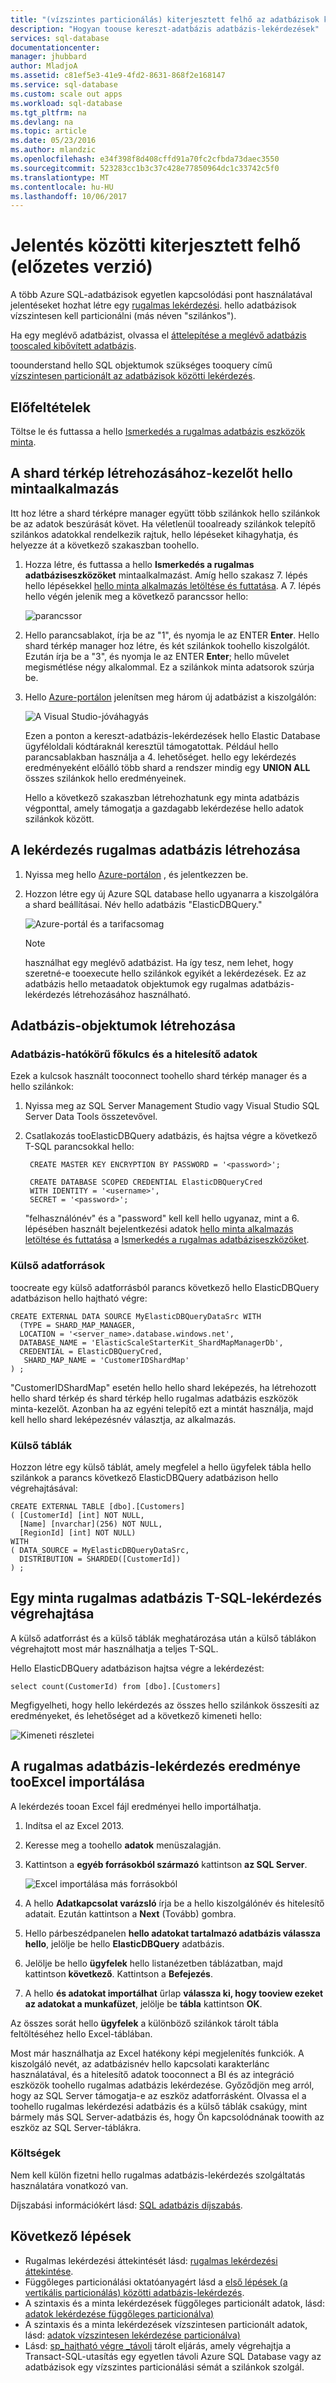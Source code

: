 ```yaml
---
title: "(vízszintes particionálás) kiterjesztett felhő az adatbázisok közötti aaaReport |} Microsoft Docs"
description: "Hogyan toouse kereszt-adatbázis adatbázis-lekérdezések"
services: sql-database
documentationcenter: 
manager: jhubbard
author: MladjoA
ms.assetid: c81ef5e3-41e9-4fd2-8631-868f2e168147
ms.service: sql-database
ms.custom: scale out apps
ms.workload: sql-database
ms.tgt_pltfrm: na
ms.devlang: na
ms.topic: article
ms.date: 05/23/2016
ms.author: mlandzic
ms.openlocfilehash: e34f398f8d408cffd91a70fc2cfbda73daec3550
ms.sourcegitcommit: 523283cc1b3c37c428e77850964dc1c33742c5f0
ms.translationtype: MT
ms.contentlocale: hu-HU
ms.lasthandoff: 10/06/2017
---
```

# <a name="report-across-scaled-out-cloud-databases-preview"></a>Jelentés közötti kiterjesztett felhő (előzetes verzió)
A több Azure SQL-adatbázisok egyetlen kapcsolódási pont használatával jelentéseket hozhat létre egy [rugalmas lekérdezési](sql-database-elastic-query-overview.md). hello adatbázisok vízszintesen kell particionálni (más néven "szilánkos").

Ha egy meglévő adatbázist, olvassa el [áttelepítése a meglévő adatbázis tooscaled kibővített adatbázis](sql-database-elastic-convert-to-use-elastic-tools.md).

toounderstand hello SQL objektumok szükséges tooquery című [vízszintesen particionált az adatbázisok közötti lekérdezés](sql-database-elastic-query-horizontal-partitioning.md).

## <a name="prerequisites"></a>Előfeltételek
Töltse le és futtassa a hello [Ismerkedés a rugalmas adatbázis eszközök minta](sql-database-elastic-scale-get-started.md).

## <a name="create-a-shard-map-manager-using-hello-sample-app"></a>A shard térkép létrehozásához-kezelőt hello mintaalkalmazás
Itt hoz létre a shard térképre manager együtt több szilánkok hello szilánkok be az adatok beszúrását követ. Ha véletlenül tooalready szilánkok telepítő szilánkos adatokkal rendelkezik rajtuk, hello lépéseket kihagyhatja, és helyezze át a következő szakaszban toohello.

1. Hozza létre, és futtassa a hello **Ismerkedés a rugalmas adatbáziseszközöket** mintaalkalmazást. Amíg hello szakasz 7. lépés hello lépésekkel [hello minta alkalmazás letöltése és futtatása](sql-database-elastic-scale-get-started.md#download-and-run-the-sample-app). A 7. lépés hello végén jelenik meg a következő parancssor hello:

    ![parancssor][1]
2. Hello parancsablakot, írja be az "1", és nyomja le az ENTER **Enter**. Hello shard térkép manager hoz létre, és két szilánkok toohello kiszolgálót. Ezután írja be a "3", és nyomja le az ENTER **Enter**; hello művelet megismétlése négy alkalommal. Ez a szilánkok minta adatsorok szúrja be.
3. Hello [Azure-portálon](https://portal.azure.com) jelenítsen meg három új adatbázist a kiszolgálón:

   ![A Visual Studio-jóváhagyás][2]

   Ezen a ponton a kereszt-adatbázis-lekérdezések hello Elastic Database ügyféloldali kódtáraknál keresztül támogatottak. Például hello parancsablakban használja a 4. lehetőséget. hello egy lekérdezés eredményeként előálló több shard a rendszer mindig egy **UNION ALL** összes szilánkok hello eredményeinek.

   Hello a következő szakaszban létrehozhatunk egy minta adatbázis végponttal, amely támogatja a gazdagabb lekérdezése hello adatok szilánkok között.

## <a name="create-an-elastic-query-database"></a>A lekérdezés rugalmas adatbázis létrehozása
1. Nyissa meg hello [Azure-portálon](https://portal.azure.com) , és jelentkezzen be.
2. Hozzon létre egy új Azure SQL database hello ugyanarra a kiszolgálóra a shard beállításai. Név hello adatbázis "ElasticDBQuery."

    ![Azure-portál és a tarifacsomag][3]

    > [!NOTE]
    > használhat egy meglévő adatbázist. Ha így tesz, nem lehet, hogy szeretné-e tooexecute hello szilánkok egyikét a lekérdezések. Ez az adatbázis hello metaadatok objektumok egy rugalmas adatbázis-lekérdezés létrehozásához használható.
    >

## <a name="create-database-objects"></a>Adatbázis-objektumok létrehozása
### <a name="database-scoped-master-key-and-credentials"></a>Adatbázis-hatókörű főkulcs és a hitelesítő adatok
Ezek a kulcsok használt tooconnect toohello shard térkép manager és a hello szilánkok:

1. Nyissa meg az SQL Server Management Studio vagy Visual Studio SQL Server Data Tools összetevővel.
2. Csatlakozás tooElasticDBQuery adatbázis, és hajtsa végre a következő T-SQL parancsokkal hello:

        CREATE MASTER KEY ENCRYPTION BY PASSWORD = '<password>';

        CREATE DATABASE SCOPED CREDENTIAL ElasticDBQueryCred
        WITH IDENTITY = '<username>',
        SECRET = '<password>';

    "felhasználónév" és a "password" kell kell hello ugyanaz, mint a 6. lépésében használt bejelentkezési adatok [hello minta alkalmazás letöltése és futtatása](sql-database-elastic-scale-get-started.md#download-and-run-the-sample-app) a [Ismerkedés a rugalmas adatbáziseszközöket](sql-database-elastic-scale-get-started.md).

### <a name="external-data-sources"></a>Külső adatforrások
toocreate egy külső adatforrásból parancs következő hello ElasticDBQuery adatbázison hello hajtható végre:

    CREATE EXTERNAL DATA SOURCE MyElasticDBQueryDataSrc WITH
      (TYPE = SHARD_MAP_MANAGER,
      LOCATION = '<server_name>.database.windows.net',
      DATABASE_NAME = 'ElasticScaleStarterKit_ShardMapManagerDb',
      CREDENTIAL = ElasticDBQueryCred,
       SHARD_MAP_NAME = 'CustomerIDShardMap'
    ) ;

 "CustomerIDShardMap" esetén hello hello shard leképezés, ha létrehozott hello shard térkép és shard térkép hello rugalmas adatbázis eszközök minta-kezelőt. Azonban ha az egyéni telepítő ezt a mintát használja, majd kell hello shard leképezésnév választja, az alkalmazás.

### <a name="external-tables"></a>Külső táblák
Hozzon létre egy külső táblát, amely megfelel a hello ügyfelek tábla hello szilánkok a parancs következő ElasticDBQuery adatbázison hello végrehajtásával:

    CREATE EXTERNAL TABLE [dbo].[Customers]
    ( [CustomerId] [int] NOT NULL,
      [Name] [nvarchar](256) NOT NULL,
      [RegionId] [int] NOT NULL)
    WITH
    ( DATA_SOURCE = MyElasticDBQueryDataSrc,
      DISTRIBUTION = SHARDED([CustomerId])
    ) ;

## <a name="execute-a-sample-elastic-database-t-sql-query"></a>Egy minta rugalmas adatbázis T-SQL-lekérdezés végrehajtása
A külső adatforrást és a külső táblák meghatározása után a külső táblákon végrehajtott most már használhatja a teljes T-SQL.

Hello ElasticDBQuery adatbázison hajtsa végre a lekérdezést:

    select count(CustomerId) from [dbo].[Customers]

Megfigyelheti, hogy hello lekérdezés az összes hello szilánkok összesíti az eredményeket, és lehetőséget ad a következő kimeneti hello:

![Kimeneti részletei][4]

## <a name="import-elastic-database-query-results-tooexcel"></a>A rugalmas adatbázis-lekérdezés eredménye tooExcel importálása
 A lekérdezés tooan Excel fájl eredményei hello importálhatja.

1. Indítsa el az Excel 2013.
2. Keresse meg a toohello **adatok** menüszalagján.
3. Kattintson a **egyéb forrásokból származó** kattintson **az SQL Server**.

   ![Excel importálása más forrásokból][5]
4. A hello **Adatkapcsolat varázsló** írja be a hello kiszolgálónév és hitelesítő adatait. Ezután kattintson a **Next** (Tovább) gombra.
5. Hello párbeszédpanelen **hello adatokat tartalmazó adatbázis válassza hello**, jelölje be hello **ElasticDBQuery** adatbázis.
6. Jelölje be hello **ügyfelek** hello listanézetben táblázatban, majd kattintson **következő**. Kattintson a **Befejezés**.
7. A hello **és adatokat importálhat** űrlap **válassza ki, hogy tooview ezeket az adatokat a munkafüzet**, jelölje be **tábla** kattintson **OK**.

Az összes sorát hello **ügyfelek** a különböző szilánkok tárolt tábla feltöltéséhez hello Excel-táblában.

Most már használhatja az Excel hatékony képi megjelenítés funkciók. A kiszolgáló nevét, az adatbázisnév hello kapcsolati karakterlánc használatával, és a hitelesítő adatok tooconnect a BI és az integráció eszközök toohello rugalmas adatbázis lekérdezése. Győződjön meg arról, hogy az SQL Server támogatja-e az eszköz adatforrásként. Olvassa el a toohello rugalmas lekérdezési adatbázis és a külső táblák csakúgy, mint bármely más SQL Server-adatbázis és, hogy Ön kapcsolódnának toowith az eszköz az SQL Server-táblákra.

### <a name="cost"></a>Költségek
Nem kell külön fizetni hello rugalmas adatbázis-lekérdezés szolgáltatás használatára vonatkozó van.

Díjszabási információkért lásd: [SQL adatbázis díjszabás](https://azure.microsoft.com/pricing/details/sql-database/).

## <a name="next-steps"></a>Következő lépések

* Rugalmas lekérdezési áttekintését lásd: [rugalmas lekérdezési áttekintése](sql-database-elastic-query-overview.md).
* Függőleges particionálási oktatóanyagért lásd a [első lépések (a vertikális particionálás) közötti adatbázis-lekérdezés](sql-database-elastic-query-getting-started-vertical.md).
* A szintaxis és a minta lekérdezések függőleges particionált adatok, lásd: [adatok lekérdezése függőleges particionálva)](sql-database-elastic-query-vertical-partitioning.md)
* A szintaxis és a minta lekérdezések vízszintesen particionált adatok, lásd: [adatok vízszintesen lekérdezése particionálva)](sql-database-elastic-query-horizontal-partitioning.md)
* Lásd: [sp\_hajtható végre \_távoli](https://msdn.microsoft.com/library/mt703714) tárolt eljárás, amely végrehajtja a Transact-SQL-utasítás egy egyetlen távoli Azure SQL Database vagy az adatbázisok egy vízszintes particionálási sémát a szilánkok szolgál.


<!--Image references-->
[1]: ./media/sql-database-elastic-query-getting-started/cmd-prompt.png
[2]: ./media/sql-database-elastic-query-getting-started/portal.png
[3]: ./media/sql-database-elastic-query-getting-started/tiers.png
[4]: ./media/sql-database-elastic-query-getting-started/details.png
[5]: ./media/sql-database-elastic-query-getting-started/exel-sources.png
<!--anchors-->
